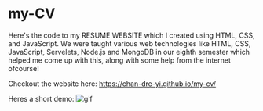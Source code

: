 # my-CV
Here's the code to my RESUME WEBSITE which I created using HTML, CSS, and JavaScript. We were taught various web technologies like HTML, CSS, JavaScript, Servelets, Node.js and MongoDB in our eighth semester which helped me come up with this, along with some help from the internet ofcourse!

Checkout the website here: https://chan-dre-yi.github.io/my-cv/

Heres a short demo:
![gif](https://user-images.githubusercontent.com/88923015/231453833-af4dee5d-1f03-4517-96cf-eec40fa164e6.gif)
